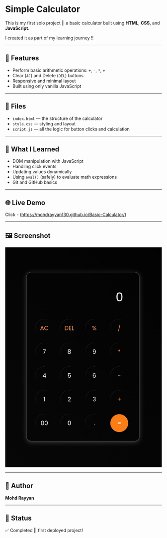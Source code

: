 # Simple Calculator

This is my first solo project || a basic calculator built using **HTML**, **CSS**, and **JavaScript**.  

I created it as part of my learning journey !!

---

## 🚀 Features

- Perform basic arithmetic operations: `+`, `-`, `*`, `÷`
- Clear (`AC`) and Delete (`DEL`) buttons
- Responsive and minimal layout
- Built using only vanilla JavaScript

---

## 📁 Files

- `index.html` — the structure of the calculator
- `style.css` — styling and layout
- `script.js` — all the logic for button clicks and calculation

---

## 🧠 What I Learned

- DOM manipulation with JavaScript
- Handling click events
- Updating values dynamically
- Using `eval()` (safely) to evaluate math expressions
- Git and GitHub basics

---

## 🌐 Live Demo

 Click - (https://mohdrayyan130.github.io/Basic-Calculator/)

---

## 🖼️ Screenshot

![image_alt](https://github.com/mohdrayyan130/Basic-Calculator/blob/4b4e7f991c8bcf5f8d5e8a3986acbce75cbe5e46/screenshot.jpg)

---

## 👤 Author

**Mohd Rayyan**

---

## 🏁 Status

✅ Completed || first deployed project!

